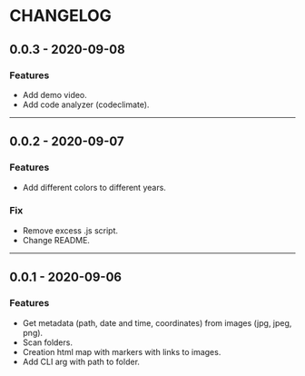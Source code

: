 # CHANGELOG

## 0.0.3 - 2020-09-08
### Features
- Add demo video.
- Add code analyzer (codeclimate).

---

## 0.0.2 - 2020-09-07
### Features
- Add different colors to different years.
### Fix
- Remove excess .js script.
- Change README.

---

## 0.0.1 - 2020-09-06
### Features
- Get metadata (path, date and time, coordinates) from images (jpg, jpeg, png).
- Scan folders.
- Creation html map with markers with links to images.
- Add CLI arg with path to folder.
